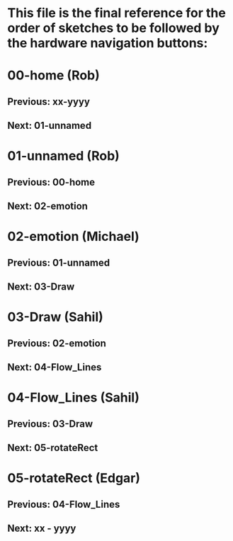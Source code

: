 # This file is the final reference for the order of sketches to be followed by the hardware navigation buttons:

# 00-home (Rob)
## Previous: xx-yyyy
## Next: 01-unnamed

# 01-unnamed (Rob)
## Previous: 00-home
## Next: 02-emotion

# 02-emotion (Michael)
## Previous: 01-unnamed
## Next: 03-Draw

# 03-Draw (Sahil)
## Previous: 02-emotion
## Next: 04-Flow_Lines

# 04-Flow_Lines (Sahil)
## Previous: 03-Draw
## Next: 05-rotateRect

# 05-rotateRect (Edgar)
## Previous: 04-Flow_Lines
## Next: xx - yyyy
